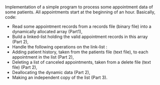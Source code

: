 Implementation of  a simple program to process some appointment data of some patients. All appointments start at the beginning of an hour. Basically, code:
- Read some appointment records from a records file (binary file) into a dynamically allocated array (Part1),
- Build a linked-list holding the valid appointment records in this array (Part 2),
- Handle the following operations on the link-list :
- Adding patient history, taken from the patients file (text file), to each appointment in the list (Part 2),
- Deleting a list of canceled appointments, taken from a delete file (text file) (Part 2),
- Deallocating the dynamic data (Part 2),
- Making an independent copy of the list (Part 3).
